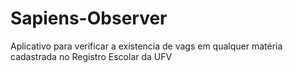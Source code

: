 # Sapiens-Observer
Aplicativo para verificar a existencia de vags em qualquer matéria cadastrada no Registro Escolar da UFV
